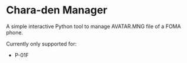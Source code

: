 # Chara-den Manager

A simple interactive Python tool to manage AVATAR.MNG file of a FOMA phone.

Currently only supported for:
- P-01F
